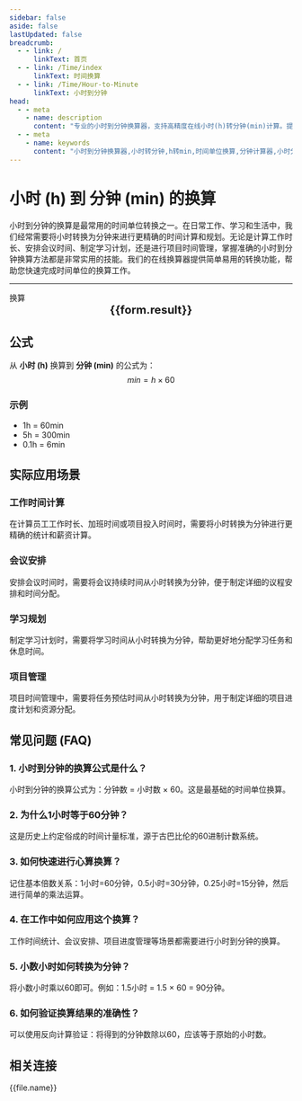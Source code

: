 ```yaml
---
sidebar: false
aside: false
lastUpdated: false
breadcrumb:
  - - link: /
      linkText: 首页
  - - link: /Time/index
      linkText: 时间换算
  - - link: /Time/Hour-to-Minute
      linkText: 小时到分钟
head:
  - - meta
    - name: description
      content: "专业的小时到分钟换算器，支持高精度在线小时(h)转分钟(min)计算。提供详细换算公式、实际应用场景和常见问题解答，适用于工作时间计算、项目管理、学习规划等领域的时间单位转换需求。"
  - - meta
    - name: keywords
      content: "小时到分钟换算器,小时转分钟,h转min,时间单位换算,分钟计算器,小时分钟转换,在线时间换算,工作时间计算,项目时间管理,学习时间规划,时间换算公式,小时单位,分钟单位,时间计算器,时分换算"
---
```

# 小时 (h) 到 分钟 (min) 的换算

小时到分钟的换算是最常用的时间单位转换之一。在日常工作、学习和生活中，我们经常需要将小时转换为分钟来进行更精确的时间计算和规划。无论是计算工作时长、安排会议时间、制定学习计划，还是进行项目时间管理，掌握准确的小时到分钟换算方法都是非常实用的技能。我们的在线换算器提供简单易用的转换功能，帮助您快速完成时间单位的换算工作。

---
<script setup>
import { onMounted, reactive, inject, ref } from 'vue'
import { NButton,NForm ,NFormItem,NInput,NInputNumber,NSelect,NCard,useMessage,NGrid ,NGi  } from 'naive-ui'
import { defineClientComponent } from 'vitepress'
import { Time } from '../files';

const convert = inject('convert')
const seoKey = [
  '时分等于秒的单位',
  '秒转换',
  '秒的符号',
  '小时单位',
  '小时的单位',
  '时间符号',
  '秒换算小时',
  'hours什么意思',
  '分钟的单位',
  'h是什么单位',
  '时间计算器 小时',
  '时间换算单位',
  '时间单位转换',
  'hr是什么单位',
  '时间换算器在线使用',
  '时分秒符号',
  '小时的英文',
  '小时英文',
  '秒的单位换算',
  '分秒符号',
  '分钟单位',
  '时间单位换算',
  '时间转换器',
  '分钟缩写',
  '时间换算',
  '分钟',
  '秒',
  'hour',
  'hours'
]
const form = reactive({
  number: null,
  result: '',
  title: '小时到分钟换算器'
})

const convertHandler = () => {
  if (form.number !== null && !isNaN(form.number)) {
    const convertedValue = parseFloat(form.number) * 60
    form.result = `${form.number}h = ${convertedValue.toFixed(2)}min`
  } else {
    form.result = '请输入有效的数值。'
  }
}
</script>

<n-form size="large" :model="form">
  <n-form-item label="小时 (h)">
    <n-input-number v-model:value="form.number" placeholder="输入小时" style="width: 100%" />
  </n-form-item>
  <n-form-item>
    <n-button type="info" @click="convertHandler" block>换算</n-button>
  </n-form-item>
</n-form>

<n-card :title="form.title" embedded :bordered="false" hoverable segmented>
  <div style="text-align:center;font-size:20px;">
    <strong>{{form.result}}</strong>
  </div>
  <template #footer>
    <div style="display: flex; flex-wrap: wrap; gap: 8px; justify-content: center;">
      <span v-for="keyword in seoKey" :key="keyword" style="background: #f0f0f0; padding: 4px 8px; border-radius: 4px; font-size: 12px; color: #666;">
        {{keyword}}
      </span>
    </div>
  </template>
</n-card>

## 公式

从 **小时 (h)** 换算到 **分钟 (min)** 的公式为：
$$ min = h \times 60 $$

### 示例
- 1h = 60min
- 5h = 300min
- 0.1h = 6min

## 实际应用场景

### 工作时间计算
在计算员工工作时长、加班时间或项目投入时间时，需要将小时转换为分钟进行更精确的统计和薪资计算。

### 会议安排
安排会议时间时，需要将会议持续时间从小时转换为分钟，便于制定详细的议程安排和时间分配。

### 学习规划
制定学习计划时，需要将学习时间从小时转换为分钟，帮助更好地分配学习任务和休息时间。

### 项目管理
项目时间管理中，需要将任务预估时间从小时转换为分钟，用于制定详细的项目进度计划和资源分配。

## 常见问题 (FAQ)

### 1. 小时到分钟的换算公式是什么？
小时到分钟的换算公式为：分钟数 = 小时数 × 60。这是最基础的时间单位换算。

### 2. 为什么1小时等于60分钟？
这是历史上约定俗成的时间计量标准，源于古巴比伦的60进制计数系统。

### 3. 如何快速进行心算换算？
记住基本倍数关系：1小时=60分钟，0.5小时=30分钟，0.25小时=15分钟，然后进行简单的乘法运算。

### 4. 在工作中如何应用这个换算？
工作时间统计、会议安排、项目进度管理等场景都需要进行小时到分钟的换算。

### 5. 小数小时如何转换为分钟？
将小数小时乘以60即可。例如：1.5小时 = 1.5 × 60 = 90分钟。

### 6. 如何验证换算结果的准确性？
可以使用反向计算验证：将得到的分钟数除以60，应该等于原始的小时数。
## 相关连接
<n-grid x-gap="12" :cols="2">
  <n-gi v-for="(file, index) in Time" :key="index">
    <n-button
      text
      tag="a"
      :href="file.path"
      type="info"
    >
      {{file.name}}
    </n-button>
  </n-gi>
</n-grid>